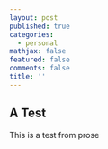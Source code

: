 ```yaml
---
layout: post
published: true
categories:
  - personal
mathjax: false
featured: false
comments: false
title: ''
---
```

## A Test

This is a test from prose

